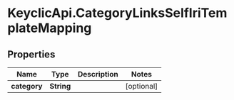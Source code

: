 # KeyclicApi.CategoryLinksSelfIriTemplateMapping

## Properties
Name | Type | Description | Notes
------------ | ------------- | ------------- | -------------
**category** | **String** |  | [optional] 


